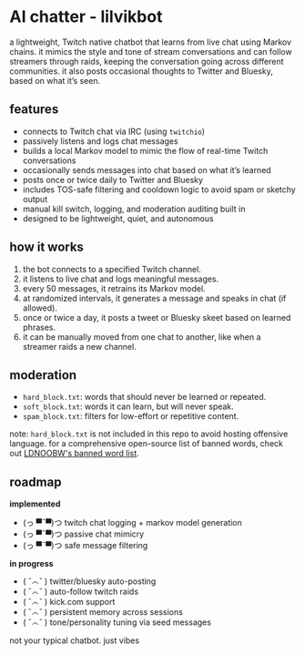 # AI chatter - lilvikbot

a lightweight, Twitch native chatbot that learns from live chat using Markov chains. it mimics the style and tone of stream conversations and can follow streamers through raids, keeping the conversation going across different communities. it also posts occasional thoughts to Twitter and Bluesky, based on what it’s seen.

## features

- connects to Twitch chat via IRC (using `twitchio`)
- passively listens and logs chat messages
- builds a local Markov model to mimic the flow of real-time Twitch conversations
- occasionally sends messages into chat based on what it’s learned
- posts once or twice daily to Twitter and Bluesky
- includes TOS-safe filtering and cooldown logic to avoid spam or sketchy output
- manual kill switch, logging, and moderation auditing built in
- designed to be lightweight, quiet, and autonomous

## how it works

1. the bot connects to a specified Twitch channel.
2. it listens to live chat and logs meaningful messages.
3. every 50 messages, it retrains its Markov model.
4. at randomized intervals, it generates a message and speaks in chat (if allowed).
5. once or twice a day, it posts a tweet or Bluesky skeet based on learned phrases.
6. it can be manually moved from one chat to another, like when a streamer raids a new channel.

## moderation

- `hard_block.txt`: words that should never be learned or repeated.
- `soft_block.txt`: words it can learn, but will never speak.
- `spam_block.txt`: filters for low-effort or repetitive content.

note: `hard_block.txt` is not included in this repo to avoid hosting offensive language. for a comprehensive open-source list of banned words, check out [LDNOOBW's banned word list](https://github.com/LDNOOBW/List-of-Dirty-Naughty-Obscene-and-Otherwise-Bad-Words).

## roadmap

**implemented**

- (っ ▀¯▀)つ twitch chat logging + markov model generation
- (っ ▀¯▀)つ passive chat mimicry
- (っ ▀¯▀)つ safe message filtering

**in progress**

- ( ˇ෴ˇ ) twitter/bluesky auto-posting
- ( ˇ෴ˇ ) auto-follow twitch raids
- ( ˇ෴ˇ ) kick.com support
- ( ˇ෴ˇ ) persistent memory across sessions
- ( ˇ෴ˇ ) tone/personality tuning via seed messages

not your typical chatbot. just vibes
